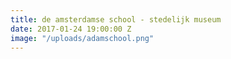 ```yaml
---
title: de amsterdamse school - stedelijk museum
date: 2017-01-24 19:00:00 Z
image: "/uploads/adamschool.png"
---
```


